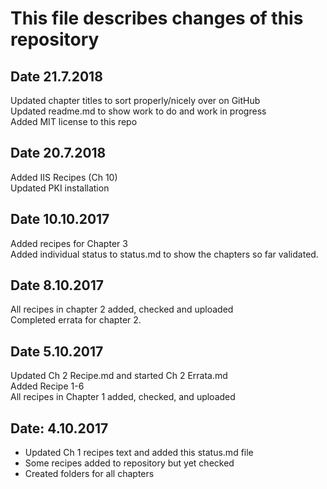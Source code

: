 # This file describes changes of this repository

## Date 21.7.2018

Updated chapter titles to sort properly/nicely over on GitHub  
Updated readme.md to show work to do and work in progress  
Added MIT license to this repo  

## Date 20.7.2018

Added IIS Recipes (Ch 10)  
Updated PKI installation  

## Date 10.10.2017

Added recipes for Chapter 3  
Added individual status to status.md to show the chapters so far validated.

## Date 8.10.2017

All recipes in chapter 2 added, checked and uploaded  
Completed errata for chapter 2.

## Date 5.10.2017

Updated Ch 2 Recipe.md and started Ch 2 Errata.md  
Added Recipe 1-6  
All recipes in Chapter 1 added, checked, and uploaded

## Date: 4.10.2017

- Updated Ch 1 recipes text and added this status.md file  
- Some recipes added to repository but yet checked  
- Created folders for all chapters